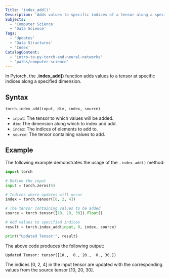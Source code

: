 ```yaml
---
Title: 'index_add()'
Description: 'Adds values to specific indices of a tensor along a specified dimension.'
Subjects:
  - 'Computer Science'
  - 'Data Science'
Tags:
  - 'Updates'
  - 'Data Structures'
  - 'Index'
CatalogContent:
  - 'intro-to-py-torch-and-neural-networks'
  - 'paths/computer-science'
---
```


In Pytorch, the **.index_add()** function adds values to a tensor at specific indices along a specified dimension.

## Syntax

```pseudo
torch.index_add(input, dim, index, source)
```

- `input`: The tensor to which values will be added.
- `dim`: The dimension along which to index and add.
- `index`: The indices of elements to add to.
- `source`: The tensor containing values to add.

## Example

The following example demonstrates the usage of the `.index_add()` method:

```py
import torch

# Define the input
input = torch.zeros(5)

# Indices where updates will occur
index = torch.tensor([0, 2, 4])

# The tensor containing values to be added
source = torch.tensor([10, 20, 30]).float()

# Add values to specified indices
result = torch.index_add(input, 0, index, source)

print("Updated Tensor:", result)
```

The above code produces the following output:

```shell
Updated Tensor: tensor([10.,  0., 20.,  0., 30.])
```

The indices [0, 2, 4] in the input tensor are updated with the corresponding values from the source tensor [10, 20, 30].
